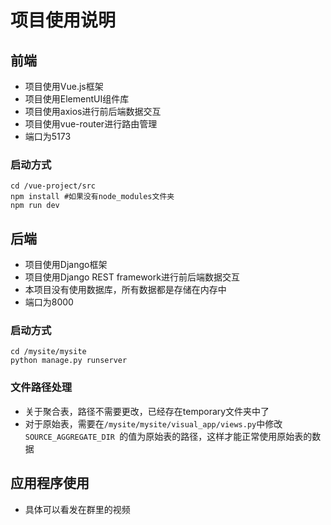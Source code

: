 # 项目使用说明

## 前端
- 项目使用Vue.js框架
- 项目使用ElementUI组件库
- 项目使用axios进行前后端数据交互
- 项目使用vue-router进行路由管理
- 端口为5173
### 启动方式
```shell
cd /vue-project/src
npm install #如果没有node_modules文件夹
npm run dev
```

## 后端
- 项目使用Django框架
- 项目使用Django REST framework进行前后端数据交互
- 本项目没有使用数据库，所有数据都是存储在内存中
- 端口为8000
### 启动方式
```shell
cd /mysite/mysite
python manage.py runserver
```

### 文件路径处理
- 关于聚合表，路径不需要更改，已经存在temporary文件夹中了
- 对于原始表，需要在`/mysite/mysite/visual_app/views.py`中修改`SOURCE_AGGREGATE_DIR `的值为原始表的路径，这样才能正常使用原始表的数据

## 应用程序使用
- 具体可以看发在群里的视频